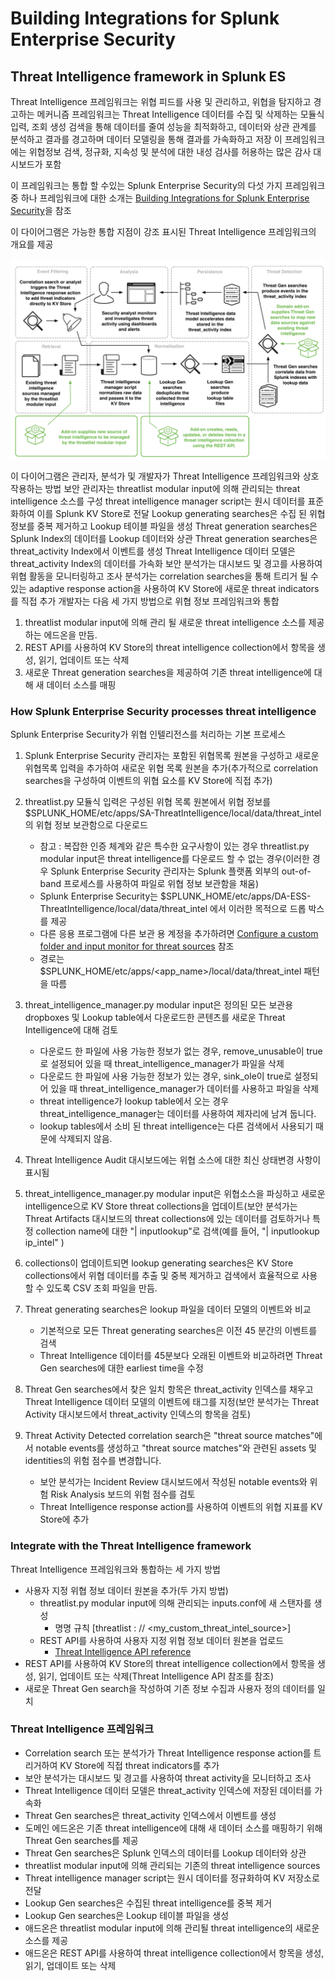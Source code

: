 # Building Integrations for Splunk Enterprise Security

## Threat Intelligence framework in Splunk ES

Threat Intelligence 프레임워크는 위협 피드를 사용 및 관리하고, 위협을 탐지하고 경고하는 메커니즘
프레임워크는 Threat Intelligence 데이터를 수집 및 삭제하는 모듈식 입력, 조회 생성 검색을 통해 데이터를 줄여 성능을 최적화하고, 데이터와 상관 관계를 분석하고 결과를 경고하며 데이터 모델링을 통해 결과를 가속화하고 저장
이 프레임워크에는 위협정보 검색, 정규화, 지속성 및 분석에 대한 내성 검사를 허용하는 많은 감사 대시보드가 포함

이 프레임워크는 통합 할 수있는 Splunk Enterprise Security의 다섯 가지 프레임워크 중 하나
프레임워크에 대한 소개는 [Building Integrations for Splunk Enterprise Security](http://dev.splunk.com/view/enterprise-security/SP-CAAAFAZ)을 참조

이 다이어그램은 가능한 통합 지점이 강조 표시된 Threat Intelligence 프레임워크의 개요를 제공

![threadintelligence_framework.png](./images/threadintelligence_framework.png)

이 다이어그램은 관리자, 분석가 및 개발자가 Threat Intelligence 프레임워크와 상호 작용하는 방법
보안 관리자는 threatlist modular input에 의해 관리되는 threat intelligence 소스를 구성
threat intelligence manager script는 원시 데이터를 표준화하여 이를 Splunk KV Store로 전달
Lookup generating searches은 수집 된 위협 정보를 중복 제거하고 Lookup 테이블 파일을 생성
Threat generation searches은 Splunk Index의 데이터를 Lookup 데이터와 상관
Threat generation searches은 threat_activity Index에서 이벤트를 생성
Threat Intelligence 데이터 모델은 threat_activity Index의 데이터를 가속화
보안 분석가는 대시보드 및 경고를 사용하여 위협 활동을 모니터링하고 조사
분석가는 correlation searches을 통해 트리거 될 수 있는 adaptive response action을 사용하여 KV Store에 새로운 threat indicators를 직접 추가
개발자는 다음 세 가지 방법으로 위협 정보 프레임워크와 통합

1. threatlist modular input에 의해 관리 될 새로운 threat intelligence 소스를 제공하는 에드온을 만듬.
2. REST API를 사용하여 KV Store의 threat intelligence collection에서 항목을 생성, 읽기, 업데이트 또는 삭제
3. 새로운 Threat generation searches을 제공하여 기존 threat intelligence에 대해 새 데이터 소스를 매핑

### How Splunk Enterprise Security processes threat intelligence

Splunk Enterprise Security가 위협 인텔리전스를 처리하는 기본 프로세스

1. Splunk Enterprise Security 관리자는 포함된 위협목록 원본을 구성하고 새로운 위협목록 입력을 추가하여 새로운 위협 목록 원본을 추가(추가적으로 correlation searches을 구성하여 이벤트의 위협 요소를 KV Store에 직접 추가)

2. threatlist.py 모듈식 입력은 구성된 위협 목록 원본에서 위협 정보를 $SPLUNK_HOME/etc/apps/SA-ThreatIntelligence/local/data/threat_intel 의 위협 정보 보관함으로 다운로드
    * 참고 : 복잡한 인증 체계와 같은 특수한 요구사항이 있는 경우 threatlist.py modular input은 threat intelligence를 다운로드 할 수 없는 경우(이러한 경우 Splunk Enterprise Security 관리자는 Splunk 플랫폼 외부의 out-of-band 프로세스를 사용하여 파일로 위협 정보 보관함을 채움)
    * Splunk Enterprise Security는 $SPLUNK_HOME/etc/apps/DA-ESS-ThreatIntelligence/local/data/threat_intel 에서 이러한 목적으로 드롭 박스를 제공
    * 다른 응용 프로그램에 다른 보관 용 계정을 추가하려면 [Configure a custom folder and input monitor for threat sources](http://docs.splunk.com/Documentation/ES/latest/Admin/Uploadthreatfile#Configure_a_custom_folder_and_input_monitor_for_threat_sources) 참조
    * 경로는 $SPLUNK_HOME/etc/apps/<app_name>/local/data/threat_intel 패턴을 따름

3. threat_intelligence_manager.py modular input은 정의된 모든 보관용 dropboxes 및 Lookup table에서 다운로드한 콘텐츠를 새로운 Threat Intelligence에 대해 검토

    * 다운로드 한 파일에 사용 가능한 정보가 없는 경우, remove_unusable이 true로 설정되어 있을 때 threat_intelligence_manager가 파일을 삭제
    * 다운로드 한 파일에 사용 가능한 정보가 있는 경우, sink_ole이 true로 설정되어 있을 때 threat_intelligence_manager가 데이터를 사용하고 파일을 삭제
    * threat intelligence가 lookup table에서 오는 경우 threat_intelligence_manager는 데이터를 사용하여 제자리에 남겨 둡니다.
    * lookup tables에서 소비 된 threat intelligence는 다른 검색에서 사용되기 때문에 삭제되지 않음.

4. Threat Intelligence Audit 대시보드에는 위협 소스에 대한 최신 상태변경 사항이 표시됨

5. threat_intelligence_manager.py modular input은 위협소스을 파싱하고 새로운 intelligence으로 KV Store threat collections을 업데이트(보안 분석가는 Threat Artifacts 대시보드의 threat collections에 있는 데이터를 검토하거나 특정 collection name에 대한 "| inputlookup"로 검색(예를 들어, "| inputlookup ip_intel" )

6. collections이 업데이트되면 lookup generating searches은 KV Store collections에서 위협 데이터를 추출 및 중복 제거하고 검색에서 효율적으로 사용할 수 있도록 CSV 조회 파일을 만듬.

7. Threat generating searches은 lookup 파일을 데이터 모델의 이벤트와 비교
    * 기본적으로 모든 Threat generating searches은 이전 45 분간의 이벤트를 검색
    * Threat Intelligence 데이터를 45분보다 오래된 이벤트와 비교하려면 Threat Gen searches에 대한 earliest time을 수정

8. Threat Gen searches에서 찾은 일치 항목은 threat_activity 인덱스를 채우고 Threat Intelligence 데이터 모델의 이벤트에 태그를 지정(보안 분석가는 Threat Activity 대시보드에서 threat_activity 인덱스의 항목을 검토)

9. Threat Activity Detected correlation search은 "threat source matches"에서 notable events를 생성하고 "threat source matches"와 관련된 assets 및 identities의 위험 점수를 변경합니다.
    * 보안 분석가는 Incident Review 대시보드에서 작성된 notable events와 위험 Risk Analysis 보드의 위험 점수를 검토
    * Threat Intelligence response action를 사용하여 이벤트의 위협 지표를 KV Store에 추가

### Integrate with the Threat Intelligence framework

Threat Intelligence 프레임워크와 통합하는 세 가지 방법

* 사용자 지정 위협 정보 데이터 원본을 추가(두 가지 방법)
  * threatlist.py modular input에 의해 관리되는 inputs.conf에 새 스탠자를 생성
    * 명명 규칙 [threatlist : // <my_custom_threat_intel_source>]
  * REST API를 사용하여 사용자 지정 위협 정보 데이터 원본을 업로드
    * [Threat Intelligence API reference](http://docs.splunk.com/Documentation/ES/latest/API/ThreatIntelligenceAPIreference)
* REST API를 사용하여 KV Store의 threat intelligence collection에서 항목을 생성, 읽기, 업데이트 또는 삭제(Threat Intelligence API 참조를 참조)
* 새로운 Threat Gen search을 작성하여 기존 정보 수집과 사용자 정의 데이터를 일치

### Threat Intelligence 프레임워크

* Correlation search 또는 분석가가 Threat Intelligence response action를 트리거하여 KV Store에 직접 threat indicators를 추가
* 보안 분석가는 대시보드 및 경고를 사용하여 threat activity을 모니터하고 조사
* Threat Intelligence 데이터 모델은 threat_activity 인덱스에 저장된 데이터를 가속화
* Threat Gen searches은 threat_activity 인덱스에서 이벤트를 생성
* 도메인 에드온은 기존 threat intelligence에 대해 새 데이터 소스를 매핑하기 위해 Threat Gen searches를 제공
* Threat Gen searches은 Splunk 인덱스의 데이터를 Lookup 데이터와 상관
* threatlist modular input에 의해 관리되는 기존의 threat intelligence sources
* Threat intelligence manager script는 원시 데이터를 정규화하여 KV 저장소로 전달
* Lookup Gen searches은 수집된 threat intelligence를 중복 제거
* Lookup Gen searches은 Lookup 테이블 파일을 생성
* 애드온은 threatlist modular input에 의해 관리될 threat intelligence의 새로운 소스를 제공
* 애드온은 REST API를 사용하여 threat intelligence collection에서 항목을 생성, 읽기, 업데이트 또는 삭제